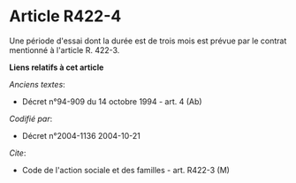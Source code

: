 # Article R422-4

Une période d'essai dont la durée est de trois mois est prévue par le contrat mentionné à l'article R. 422-3.

**Liens relatifs à cet article**

_Anciens textes_:

  - Décret n°94-909 du 14 octobre 1994 - art. 4 (Ab)

_Codifié par_:

  - Décret n°2004-1136 2004-10-21

_Cite_:

  - Code de l'action sociale et des familles - art. R422-3 (M)
